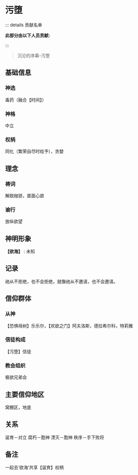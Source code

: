 # 污堕
::: details 贡献名单

**此部分由以下人员贡献:**
<MemberBlock :filterNames="teamMembers" />

<script setup>


const teamMembers = [
'几个孤独',
'翎洛',
];
</script>

:::

> 沉沦的序幕-污堕
## 基础信息
### 神选
毒药（融合【时间】）
### 神格
中立
### 权柄
同化（繁荣自尽时给予），贪婪
## 理念
### 祷词
解脱枷锁，直面心欲
### 谕行
放纵欲望
## 神明形象
**【欲海】** : 未知

## 记录
祂从不拒绝，也不会拒绝，就像祂从不邀请，也不会邀请。
## 信仰群体
### 从神
【恐惧母树】乐乐尔，【欢欲之门】阿夫洛斯，德拉希尔科，特莉雅

### 信徒构成
【污堕】信徒
### 教会组织
极欲兄弟会
## 主要信仰地区
窝棚区，地底
## 关系 
诞育－对立
腐朽－胞神
湮灭－胞神
秩序－手下败将
## 备注
一起去‘欲海’共享【诞育】权柄

